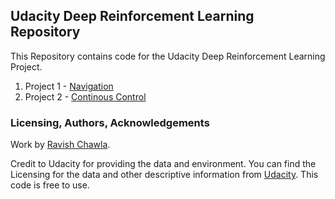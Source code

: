 ## Udacity Deep Reinforcement Learning Repository

This Repository contains code for the Udacity Deep Reinforcement Learning Project.

1. Project 1 - [Navigation](https://github.com/ravishchawla/Reinforcement-Learning-Navigation/tree/master/Project%201%20-%20Navigation)
2. Project 2 - [Continous Control](https://github.com/ravishchawla/Reinforcement-Learning-Navigation/tree/master/Project%202%20-%20Continous%20Control)


### Licensing, Authors, Acknowledgements<a name="licensing"></a>

Work by [Ravish Chawla](http://medium.com/ml2vec).

Credit to Udacity for providing the data and environment. You can find the Licensing for the data and other descriptive information from [Udacity](https://www.udacity.om). This code is free to use.